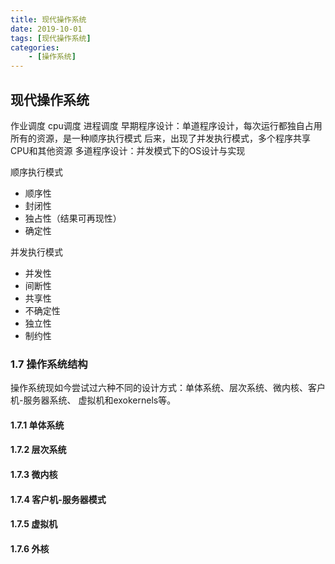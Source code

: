 ```yaml
---
title: 现代操作系统
date: 2019-10-01
tags: [现代操作系统]
categories: 
    - [操作系统]
---
```

## 现代操作系统

作业调度
cpu调度
进程调度
早期程序设计：单道程序设计，每次运行都独自占用所有的资源，是一种顺序执行模式
后来，出现了并发执行模式，多个程序共享CPU和其他资源
多道程序设计：并发模式下的OS设计与实现

顺序执行模式

- 顺序性
- 封闭性
- 独占性（结果可再现性）
- 确定性

并发执行模式

- 并发性
- 间断性
- 共享性
- 不确定性
- 独立性
- 制约性

### 1.7 操作系统结构

操作系统现如今尝试过六种不同的设计方式：单体系统、层次系统、微内核、客户机-服务器系统、
虚拟机和exokernels等。

#### 1.7.1 单体系统

#### 1.7.2 层次系统

#### 1.7.3 微内核

#### 1.7.4 客户机-服务器模式

#### 1.7.5 虚拟机

#### 1.7.6 外核
